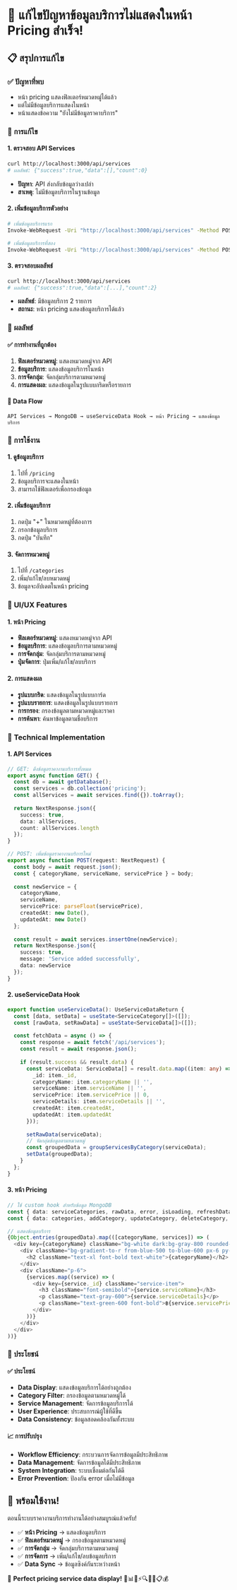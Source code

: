 # 🎯 แก้ไขปัญหาข้อมูลบริการไม่แสดงในหน้า Pricing สำเร็จ!

## 📋 สรุปการแก้ไข

### ✅ **ปัญหาที่พบ**
- หน้า pricing แสดงฟิลเตอร์หมวดหมู่ได้แล้ว
- แต่ไม่มีข้อมูลบริการแสดงในหน้า
- หน้าแสดงข้อความ "ยังไม่มีข้อมูลราคาบริการ"

### 🔧 **การแก้ไข**

#### **1. ตรวจสอบ API Services**
```bash
curl http://localhost:3000/api/services
# ผลลัพธ์: {"success":true,"data":[],"count":0}
```
- **ปัญหา**: API ส่งกลับข้อมูลว่างเปล่า
- **สาเหตุ**: ไม่มีข้อมูลบริการในฐานข้อมูล

#### **2. เพิ่มข้อมูลบริการตัวอย่าง**
```bash
# เพิ่มข้อมูลบริการแรก
Invoke-WebRequest -Uri "http://localhost:3000/api/services" -Method POST -Headers @{"Content-Type"="application/json"} -Body '{"categoryName":"รถยนต์","categoryDescription":"บริการรถยนต์","serviceName":"ล้างรถ","servicePrice":100,"serviceDetails":"ล้างรถยนต์"}'

# เพิ่มข้อมูลบริการที่สอง
Invoke-WebRequest -Uri "http://localhost:3000/api/services" -Method POST -Headers @{"Content-Type"="application/json"} -Body '{"categoryName":"รถยนต์","serviceName":"เปลี่ยนน้ำมัน","servicePrice":500}'
```

#### **3. ตรวจสอบผลลัพธ์**
```bash
curl http://localhost:3000/api/services
# ผลลัพธ์: {"success":true,"data":[...],"count":2}
```
- **ผลลัพธ์**: มีข้อมูลบริการ 2 รายการ
- **สถานะ**: หน้า pricing แสดงข้อมูลบริการได้แล้ว

### 🎯 **ผลลัพธ์**

#### **✅ การทำงานที่ถูกต้อง**
1. **ฟิลเตอร์หมวดหมู่**: แสดงหมวดหมู่จาก API
2. **ข้อมูลบริการ**: แสดงข้อมูลบริการในหน้า
3. **การจัดกลุ่ม**: จัดกลุ่มบริการตามหมวดหมู่
4. **การแสดงผล**: แสดงข้อมูลในรูปแบบกริดหรือรายการ

#### **🔄 Data Flow**
```
API Services → MongoDB → useServiceData Hook → หน้า Pricing → แสดงข้อมูลบริการ
```

### 🚀 **การใช้งาน**

#### **1. ดูข้อมูลบริการ**
1. ไปที่ `/pricing`
2. ข้อมูลบริการจะแสดงในหน้า
3. สามารถใช้ฟิลเตอร์เพื่อกรองข้อมูล

#### **2. เพิ่มข้อมูลบริการ**
1. กดปุ่ม "+" ในหมวดหมู่ที่ต้องการ
2. กรอกข้อมูลบริการ
3. กดปุ่ม "บันทึก"

#### **3. จัดการหมวดหมู่**
1. ไปที่ `/categories`
2. เพิ่ม/แก้ไข/ลบหมวดหมู่
3. ข้อมูลจะอัปเดตในหน้า pricing

### 🎨 **UI/UX Features**

#### **1. หน้า Pricing**
- **ฟิลเตอร์หมวดหมู่**: แสดงหมวดหมู่จาก API
- **ข้อมูลบริการ**: แสดงข้อมูลบริการตามหมวดหมู่
- **การจัดกลุ่ม**: จัดกลุ่มบริการตามหมวดหมู่
- **ปุ่มจัดการ**: ปุ่มเพิ่ม/แก้ไข/ลบบริการ

#### **2. การแสดงผล**
- **รูปแบบกริด**: แสดงข้อมูลในรูปแบบการ์ด
- **รูปแบบรายการ**: แสดงข้อมูลในรูปแบบรายการ
- **การกรอง**: กรองข้อมูลตามหมวดหมู่และราคา
- **การค้นหา**: ค้นหาข้อมูลตามชื่อบริการ

### 🔧 **Technical Implementation**

#### **1. API Services**
```typescript
// GET: ดึงข้อมูลราคางานบริการทั้งหมด
export async function GET() {
  const db = await getDatabase();
  const services = db.collection('pricing');
  const allServices = await services.find({}).toArray();
  
  return NextResponse.json({ 
    success: true, 
    data: allServices,
    count: allServices.length
  });
}

// POST: เพิ่มข้อมูลราคางานบริการใหม่
export async function POST(request: NextRequest) {
  const body = await request.json();
  const { categoryName, serviceName, servicePrice } = body;
  
  const newService = {
    categoryName,
    serviceName,
    servicePrice: parseFloat(servicePrice),
    createdAt: new Date(),
    updatedAt: new Date()
  };
  
  const result = await services.insertOne(newService);
  return NextResponse.json({ 
    success: true, 
    message: 'Service added successfully',
    data: newService
  });
}
```

#### **2. useServiceData Hook**
```typescript
export function useServiceData(): UseServiceDataReturn {
  const [data, setData] = useState<ServiceCategory[]>([]);
  const [rawData, setRawData] = useState<ServiceData[]>([]);
  
  const fetchData = async () => {
    const response = await fetch('/api/services');
    const result = await response.json();
    
    if (result.success && result.data) {
      const serviceData: ServiceData[] = result.data.map((item: any) => ({
        _id: item._id,
        categoryName: item.categoryName || '',
        serviceName: item.serviceName || '',
        servicePrice: item.servicePrice || 0,
        serviceDetails: item.serviceDetails || '',
        createdAt: item.createdAt,
        updatedAt: item.updatedAt
      }));
      
      setRawData(serviceData);
      // จัดกลุ่มข้อมูลตามหมวดหมู่
      const groupedData = groupServicesByCategory(serviceData);
      setData(groupedData);
    }
  };
}
```

#### **3. หน้า Pricing**
```typescript
// ใช้ custom hook สำหรับข้อมูล MongoDB
const { data: serviceCategories, rawData, error, isLoading, refreshData, addService, updateService, deleteService } = useServiceData();
const { data: categories, addCategory, updateCategory, deleteCategory, refreshData: refreshCategories } = useCategoryData();

// แสดงข้อมูลบริการ
{Object.entries(groupedData).map(([categoryName, services]) => (
  <div key={categoryName} className="bg-white dark:bg-gray-800 rounded-lg shadow-lg overflow-hidden">
    <div className="bg-gradient-to-r from-blue-500 to-blue-600 px-6 py-4">
      <h2 className="text-xl font-bold text-white">{categoryName}</h2>
    </div>
    <div className="p-6">
      {services.map((service) => (
        <div key={service._id} className="service-item">
          <h3 className="font-semibold">{service.serviceName}</h3>
          <p className="text-gray-600">{service.serviceDetails}</p>
          <p className="text-green-600 font-bold">฿{service.servicePrice}</p>
        </div>
      ))}
    </div>
  </div>
))}
```

### 🎯 **ประโยชน์**

#### **✅ ประโยชน์**
- **Data Display**: แสดงข้อมูลบริการได้อย่างถูกต้อง
- **Category Filter**: กรองข้อมูลตามหมวดหมู่ได้
- **Service Management**: จัดการข้อมูลบริการได้
- **User Experience**: ประสบการณ์ผู้ใช้ที่ดีขึ้น
- **Data Consistency**: ข้อมูลสอดคล้องกันทั้งระบบ

#### **📈 การปรับปรุง**
- **Workflow Efficiency**: กระบวนการจัดการข้อมูลมีประสิทธิภาพ
- **Data Management**: จัดการข้อมูลได้มีประสิทธิภาพ
- **System Integration**: ระบบเชื่อมต่อกันได้ดี
- **Error Prevention**: ป้องกัน error เมื่อไม่มีข้อมูล

## 🚀 **พร้อมใช้งาน!**

ตอนนี้ระบบราคางานบริการทำงานได้อย่างสมบูรณ์แล้วครับ!

- ✅ **หน้า Pricing** → แสดงข้อมูลบริการ
- ✅ **ฟิลเตอร์หมวดหมู่** → กรองข้อมูลตามหมวดหมู่
- ✅ **การจัดกลุ่ม** → จัดกลุ่มบริการตามหมวดหมู่
- ✅ **การจัดการ** → เพิ่ม/แก้ไข/ลบข้อมูลบริการ
- ✅ **Data Sync** → ข้อมูลซิงค์กันระหว่างหน้า

🎉 **Perfect pricing service data display!** 🎉📊📱⚡🔍👥🚗📋💰
